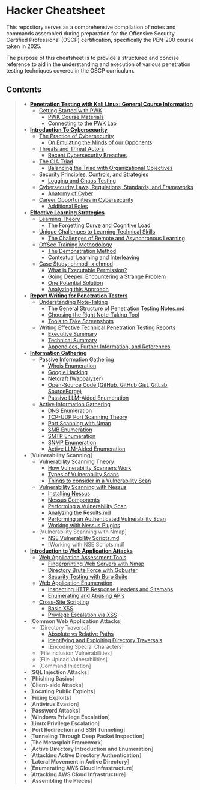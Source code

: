 # Hacker Cheatsheet

This repository serves as a comprehensive compilation of notes and commands assembled during preparation for the Offensive Security Certified Professional (OSCP) certification, specifically the PEN-200 course taken in 2025. 

The purpose of this cheatsheet is to provide a structured and concise reference to aid in the understanding and execution of various penetration testing techniques covered in the OSCP curriculum.

## Contents

>- [**Penetration Testing with Kali Linux: General Course Information**](https://github.com/caderob/hacker-cheatsheet/tree/main/Penetration%20Testing%20with%20Kali%20Linux%3A%20General%20Course%20Information)
>   - [Getting Started with PWK](https://github.com/caderob/hacker-cheatsheet/tree/main/Penetration%20Testing%20with%20Kali%20Linux%3A%20General%20Course%20Information/Getting%20Started%20with%20PWK)
>     - [PWK Course Materials](https://github.com/caderob/hacker-cheatsheet/blob/main/Penetration%20Testing%20with%20Kali%20Linux%3A%20General%20Course%20Information/Getting%20Started%20with%20PWK/PWK%20Course%20Materials.md)
>     - [Connecting to the PWK Lab](https://github.com/caderob/hacker-cheatsheet/blob/main/Penetration%20Testing%20with%20Kali%20Linux%3A%20General%20Course%20Information/Getting%20Started%20with%20PWK/Connecting%20to%20the%20PWK%20Lab.md)
>- [**Introduction To Cybersecurity**](https://github.com/caderob/hacker-cheatsheet/tree/main/Introduction%20To%20Cybersecurity)
>   - [The Practice of Cybersecurity](https://github.com/caderob/hacker-cheatsheet/tree/main/Introduction%20To%20Cybersecurity/The%20Practice%20of%20Cybersecurity)
>     - [On Emulating the Minds of our Opponents](https://github.com/caderob/hacker-cheatsheet/blob/main/Introduction%20To%20Cybersecurity/The%20Practice%20of%20Cybersecurity/On%20Emulating%20the%20Minds%20of%20our%20Opponents.md)
>   - [Threats and Threat Actors](https://github.com/caderob/hacker-cheatsheet/tree/main/Introduction%20To%20Cybersecurity/Threats%20and%20Threat%20Actors)
>     - [Recent Cybersecurity Breaches](https://github.com/caderob/hacker-cheatsheet/blob/main/Introduction%20To%20Cybersecurity/Threats%20and%20Threat%20Actors/Recent%20Cybersecurity%20Breaches.md) 
>   - [The CIA Triad](https://github.com/caderob/hacker-cheatsheet/tree/main/Introduction%20To%20Cybersecurity/The%20CIA%20Triad)
>     - [Balancing the Triad with Organizational Objectives](https://github.com/caderob/hacker-cheatsheet/blob/main/Introduction%20To%20Cybersecurity/The%20CIA%20Triad/Balancing%20the%20Triad%20with%20Organizational%20Objectives.md)
>   - [Security Principles, Controls, and Strategies](https://github.com/caderob/hacker-cheatsheet/tree/main/Introduction%20To%20Cybersecurity/Security%20Principles%2C%20Controls%2C%20and%20Strategies)
>     - [Logging and Chaos Testing](https://github.com/caderob/hacker-cheatsheet/blob/main/Introduction%20To%20Cybersecurity/Security%20Principles%2C%20Controls%2C%20and%20Strategies/Logging%20and%20Chaos%20Testing.md) 
>   - [Cybersecurity Laws, Regulations, Standards, and Frameworks](https://github.com/caderob/hacker-cheatsheet/tree/main/Introduction%20To%20Cybersecurity/Cybersecurity%20Laws%2C%20Regulations%2C%20Standards%2C%20and%20Frameworks)
>     - [Anatomy of Cyber](https://github.com/caderob/hacker-cheatsheet/blob/main/Introduction%20To%20Cybersecurity/Cybersecurity%20Laws%2C%20Regulations%2C%20Standards%2C%20and%20Frameworks/Anatomy%20of%20Cyber.md)
>   - [Career Opportunities in Cybersecurity](https://github.com/caderob/hacker-cheatsheet/tree/main/Introduction%20To%20Cybersecurity/Career%20Opportunities%20in%20Cybersecurity)
>     - [Additional Roles](https://github.com/caderob/hacker-cheatsheet/blob/main/Introduction%20To%20Cybersecurity/Career%20Opportunities%20in%20Cybersecurity/Additional%20Roles.md)
>- [**Effective Learning Strategies**](https://github.com/caderob/hacker-cheatsheet/tree/main/Effective%20Learning%20Strategies)
>   - [Learning Theory](https://github.com/caderob/hacker-cheatsheet/tree/main/Effective%20Learning%20Strategies/Learning%20Theory)
>     - [The Forgetting Curve and Cognitive Load](https://github.com/caderob/hacker-cheatsheet/blob/main/Effective%20Learning%20Strategies/Learning%20Theory/The%20Forgetting%20Curve%20and%20Cognitive%20Load.md)
>   - [Unique Challenges to Learning Technical Skills](https://github.com/caderob/hacker-cheatsheet/tree/main/Effective%20Learning%20Strategies/Unique%20Challenges%20to%20Learning%20Technical%20Skills)
>     - [The Challenges of Remote and Asynchronous Learning](https://github.com/caderob/hacker-cheatsheet/blob/main/Effective%20Learning%20Strategies/Unique%20Challenges%20to%20Learning%20Technical%20Skills/The%20Challenges%20of%20Remote%20and%20Asynchronous%20Learning.md)
>   - [OffSec Training Methodology](https://github.com/caderob/hacker-cheatsheet/tree/main/Effective%20Learning%20Strategies/OffSec%20Training%20Methodology)
>     - [The Demonstration Method](https://github.com/caderob/hacker-cheatsheet/blob/main/Effective%20Learning%20Strategies/OffSec%20Training%20Methodology/The%20Demonstration%20Method.md)
>     - [Contextual Learning and Interleaving](https://github.com/caderob/hacker-cheatsheet/blob/main/Effective%20Learning%20Strategies/OffSec%20Training%20Methodology/Contextual%20Learning%20and%20Interleaving.md)
>   - [Case Study: chmod -x chmod](https://github.com/caderob/hacker-cheatsheet/tree/main/Effective%20Learning%20Strategies/Case%20Study%3A%20chmod%20-x%20chmod)
>     - [What is Executable Permission?](https://github.com/caderob/hacker-cheatsheet/blob/main/Effective%20Learning%20Strategies/Case%20Study%3A%20chmod%20-x%20chmod/What%20is%20Executable%20Permission.md)
>     - [Going Deeper: Encountering a Strange Problem](https://github.com/caderob/hacker-cheatsheet/blob/main/Effective%20Learning%20Strategies/Case%20Study%3A%20chmod%20-x%20chmod/Going%20Deeper%3A%20Encountering%20a%20Strange%20Problem.md)
>     - [One Potential Solution](https://github.com/caderob/hacker-cheatsheet/blob/main/Effective%20Learning%20Strategies/Case%20Study%3A%20chmod%20-x%20chmod/One%20Potential%20Solution.md)
>     - [Analyzing this Approach](https://github.com/caderob/hacker-cheatsheet/blob/main/Effective%20Learning%20Strategies/Case%20Study%3A%20chmod%20-x%20chmod/Analyzing%20this%20Approach.md)
>- [**Report Writing for Penetration Testers**](https://github.com/caderob/hacker-cheatsheet/tree/main/Report%20Writing%20for%20Penetration%20Testers)
>   - [Understanding Note-Taking](https://github.com/caderob/hacker-cheatsheet/tree/main/Report%20Writing%20for%20Penetration%20Testers/Understanding%20Note-Taking)
>     - [The General Structure of Penetration Testing Notes.md](https://github.com/caderob/hacker-cheatsheet/blob/main/Report%20Writing%20for%20Penetration%20Testers/Understanding%20Note-Taking/The%20General%20Structure%20of%20Penetration%20Testing%20Notes.md)
>     - [Choosing the Right Note-Taking Tool](https://github.com/caderob/hacker-cheatsheet/blob/main/Report%20Writing%20for%20Penetration%20Testers/Understanding%20Note-Taking/Choosing%20the%20Right%20Note-Taking%20Tool.md)
>     - [Tools to Take Screenshots](https://github.com/caderob/hacker-cheatsheet/blob/main/Report%20Writing%20for%20Penetration%20Testers/Understanding%20Note-Taking/Tools%20to%20Take%20Screenshots.md)
>   - [Writing Effective Technical Penetration Testing Reports](https://github.com/caderob/hacker-cheatsheet/tree/main/Report%20Writing%20for%20Penetration%20Testers/Writing%20Effective%20Technical%20Penetration%20Testing%20Reports)
>     - [Executive Summary](https://github.com/caderob/hacker-cheatsheet/blob/main/Report%20Writing%20for%20Penetration%20Testers/Writing%20Effective%20Technical%20Penetration%20Testing%20Reports/Executive%20Summary.md)
>     - [Technical Summary](https://github.com/caderob/hacker-cheatsheet/blob/main/Report%20Writing%20for%20Penetration%20Testers/Writing%20Effective%20Technical%20Penetration%20Testing%20Reports/Technical%20Summary.md)
>     - [Appendices, Further Information, and References](https://github.com/caderob/hacker-cheatsheet/blob/main/Report%20Writing%20for%20Penetration%20Testers/Writing%20Effective%20Technical%20Penetration%20Testing%20Reports/Appendices%2C%20Further%20Information%2C%20and%20References.md)
>- [**Information Gathering**](https://github.com/caderob/hacker-cheatsheet/tree/main/Information%20Gathering)
>   - [Passive Information Gathering](https://github.com/caderob/hacker-cheatsheet/tree/main/Information%20Gathering/Passive%20Information%20Gathering)
>     - [Whois Enumeration](https://github.com/caderob/hacker-cheatsheet/blob/main/Information%20Gathering/Passive%20Information%20Gathering/Whois%20Enumeration.md)
>     - [Google Hacking](https://github.com/caderob/hacker-cheatsheet/blob/main/Information%20Gathering/Passive%20Information%20Gathering/Google%20Hacking.md)
>     - [Netcraft (Wappalyzer)](https://github.com/caderob/hacker-cheatsheet/blob/main/Information%20Gathering/Passive%20Information%20Gathering/Netcraft%20(Wappalyzer).md)
>     - [Open-Source Code (GitHub, GitHub Gist, GitLab, SourceForge)](https://github.com/caderob/hacker-cheatsheet/blob/main/Information%20Gathering/Passive%20Information%20Gathering/Open-Source%20Code%20(GitHub%2C%20GitHub%20Gist%2C%20GitLab%2C%20SourceForge).md)
>     - [Passive LLM-Aided Enumeration](https://github.com/caderob/hacker-cheatsheet/blob/main/Information%20Gathering/Passive%20Information%20Gathering/Passive%20LLM-Aided%20Enumeration.md)
>   - [Active Information Gathering](https://github.com/caderob/hacker-cheatsheet/tree/main/Information%20Gathering/Active%20Information%20Gathering)
>     - [DNS Enumeration](https://github.com/caderob/hacker-cheatsheet/blob/main/Information%20Gathering/Active%20Information%20Gathering/DNS%20Enumeration.md)
>     - [TCP-UDP Port Scanning Theory](https://github.com/caderob/hacker-cheatsheet/blob/main/Information%20Gathering/Active%20Information%20Gathering/TCP%20UDP%20Port%20Scanning%20Theory.md)
>     - [Port Scanning with Nmap](https://github.com/caderob/hacker-cheatsheet/blob/main/Information%20Gathering/Active%20Information%20Gathering/Port%20Scanning%20with%20Nmap.md)
>     - [SMB Enumeration](https://github.com/caderob/hacker-cheatsheet/blob/main/Information%20Gathering/Active%20Information%20Gathering/SMB%20Enumeration.md)
>     - [SMTP Enumeration](https://github.com/caderob/hacker-cheatsheet/blob/main/Information%20Gathering/Active%20Information%20Gathering/SMTP%20Enumeration.md)
>     - [SNMP Enumeration](https://github.com/caderob/hacker-cheatsheet/blob/main/Information%20Gathering/Active%20Information%20Gathering/SNMP%20Enumeration.md)
>     - [Active LLM-Aided Enumeration](https://github.com/caderob/hacker-cheatsheet/blob/main/Information%20Gathering/Active%20Information%20Gathering/Active%20LLM-Aided%20Enumeration.md)
>- [**Vulnerability Scanning**]
>   - [Vulnerability Scanning Theory](https://github.com/caderob/hacker-cheatsheet/tree/main/Vulnerability%20Scanning/Vulnerability%20Scanning%20Theory)
>     - [How Vulnerability Scanners Work](https://github.com/caderob/hacker-cheatsheet/blob/main/Vulnerability%20Scanning/Vulnerability%20Scanning%20Theory/How%20Vulnerability%20Scanners%20Work.md)
>     - [Types of Vulnerability Scans](https://github.com/caderob/hacker-cheatsheet/blob/main/Vulnerability%20Scanning/Vulnerability%20Scanning%20Theory/Types%20of%20Vulnerability%20Scans.md)
>     - [Things to consider in a Vulnerability Scan](https://github.com/caderob/hacker-cheatsheet/blob/main/Vulnerability%20Scanning/Vulnerability%20Scanning%20Theory/Things%20to%20consider%20in%20a%20Vulnerability%20Scan.md)
>   - [Vulnerability Scanning with Nessus](https://github.com/caderob/hacker-cheatsheet/tree/main/Vulnerability%20Scanning/Vulnerability%20Scanning%20with%20Nessus)
>     - [Installing Nessus](https://github.com/caderob/hacker-cheatsheet/blob/main/Vulnerability%20Scanning/Vulnerability%20Scanning%20with%20Nessus/Installing%20Nessus.md)
>     - [Nessus Components](https://github.com/caderob/hacker-cheatsheet/blob/main/Vulnerability%20Scanning/Vulnerability%20Scanning%20with%20Nessus/Nessus%20Components.md)
>     - [Performing a Vulnerability Scan](https://github.com/caderob/hacker-cheatsheet/blob/main/Vulnerability%20Scanning/Vulnerability%20Scanning%20with%20Nessus/Performing%20a%20Vulnerability%20Scan.md)
>     - [Analyzing the Results.md](https://github.com/caderob/hacker-cheatsheet/blob/main/Vulnerability%20Scanning/Vulnerability%20Scanning%20with%20Nessus/Analyzing%20the%20Results.md)
>     - [Performing an Authenticated Vulnerability Scan](https://github.com/caderob/hacker-cheatsheet/blob/main/Vulnerability%20Scanning/Vulnerability%20Scanning%20with%20Nessus/Performing%20an%20Authenticated%20Vulnerability%20Scan.md)
>     - [Working with Nessus Plugins](https://github.com/caderob/hacker-cheatsheet/blob/main/Vulnerability%20Scanning/Vulnerability%20Scanning%20with%20Nessus/Working%20with%20Nessus%20Plugins.md)
>   - [Vulnerability Scanning with Nmap]
>     - [NSE Vulnerability Scripts.md](https://github.com/caderob/hacker-cheatsheet/blob/main/Vulnerability%20Scanning/Vulnerability%20Scanning%20with%20Nmap/NSE%20Vulnerability%20Scripts.md)
>     - [Working with NSE Scripts.md]
>- [**Introduction to Web Application Attacks**](https://github.com/caderob/hacker-cheatsheet/tree/main/Introduction%20to%20Web%20Application%20Attacks)
>   - [Web Application Assessment Tools](https://github.com/caderob/hacker-cheatsheet/tree/main/Introduction%20to%20Web%20Application%20Attacks/Web%20Application%20Assessment%20Tools)
>     - [Fingerprinting Web Servers with Nmap](https://github.com/caderob/hacker-cheatsheet/blob/main/Introduction%20to%20Web%20Application%20Attacks/Web%20Application%20Assessment%20Tools/Fingerprinting%20Web%20Servers%20with%20Nmap.md)
>     - [Directory Brute Force with Gobuster](https://github.com/caderob/hacker-cheatsheet/blob/main/Introduction%20to%20Web%20Application%20Attacks/Web%20Application%20Assessment%20Tools/Directory%20Brute%20Force%20with%20Gobuster.md)
>     - [Security Testing with Burp Suite](https://github.com/caderob/hacker-cheatsheet/blob/main/Introduction%20to%20Web%20Application%20Attacks/Web%20Application%20Assessment%20Tools/Security%20Testing%20with%20Burp%20Suite.md)
>   - [Web Application Enumeration](https://github.com/caderob/hacker-cheatsheet/tree/main/Introduction%20to%20Web%20Application%20Attacks/Web%20Application%20Enumeration)
>     - [Inspecting HTTP Response Headers and Sitemaps](https://github.com/caderob/hacker-cheatsheet/blob/main/Introduction%20to%20Web%20Application%20Attacks/Web%20Application%20Enumeration/Inspecting%20HTTP%20Response%20Headers%20and%20Sitemaps.md)
>     - [Enumerating and Abusing APIs](https://github.com/caderob/hacker-cheatsheet/blob/main/Introduction%20to%20Web%20Application%20Attacks/Web%20Application%20Enumeration/Enumerating%20and%20Abusing%20APIs.md)
>   - [Cross-Site Scripting](https://github.com/caderob/hacker-cheatsheet/tree/main/Introduction%20to%20Web%20Application%20Attacks/Cross-Site%20Scripting)
>     - [Basic XSS](https://github.com/caderob/hacker-cheatsheet/blob/main/Introduction%20to%20Web%20Application%20Attacks/Cross-Site%20Scripting/Basic%20XSS.md)
>     - [Privilege Escalation via XSS](https://github.com/caderob/hacker-cheatsheet/blob/main/Introduction%20to%20Web%20Application%20Attacks/Cross-Site%20Scripting/Privilege%20Escalation%20via%20XSS.md)
>- [**Common Web Application Attacks**]
>   - [Directory Traversal]
>     - [Absolute vs Relative Paths](https://github.com/caderob/hacker-cheatsheet/blob/main/Common%20Web%20Application%20Attacks/Directory%20Traversal/Absolute%20vs%20Relative%20Paths.md)
>     - [Identifying and Exploiting Directory Traversals](https://github.com/caderob/hacker-cheatsheet/blob/main/Common%20Web%20Application%20Attacks/Directory%20Traversal/Identifying%20and%20Exploiting%20Directory%20Traversals.md)
>     - [Encoding Special Characters]
>   - [File Inclusion Vulnerabilities]
>   - [File Upload Vulnerabilities]
>   - [Command Injection]
>- [**SQL Injection Attacks**]
>- [**Phishing Basics**]
>- [**Client-side Attacks**]
>- [**Locating Public Exploits**]
>- [**Fixing Exploits**]
>- [**Antivirus Evasion**]
>- [**Password Attacks**]
>- [**Windows Privilege Escalation**]
>- [**Linux Privilege Escalation**]
>- [**Port Redirection and SSH Tunneling**]
>- [**Tunneling Through Deep Packet Inspection**]
>- [**The Metasploit Framework**]
>- [**Active Directory Introduction and Enumeration**]
>- [**Attacking Active Directory Authentication**]
>- [**Lateral Movement in Active Directory**]
>- [**Enumerating AWS Cloud Infrastructure**]
>- [**Attacking AWS Cloud Infrastructure**]
>- [**Assembling the Pieces**]
